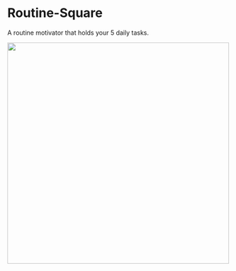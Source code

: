 # Routine-Square
 A routine motivator that holds your 5 daily tasks.

<img src="./Preview Image" width="500">
